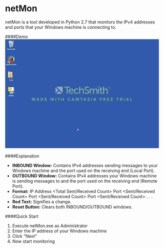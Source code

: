 # netMon

netMon is a tool developed in Python 2.7 that monitors the IPv4 addresses and ports that your Windows machine is connecting to.

####Demo
![netMon demo](https://github.com/CSSDePaul/NetMon/blob/master/img/demo.gif)

####Explanation

* **INBOUND Window:** Contains IPv4 addresses sending messages to your Windows machine and the port used on the receiving end (Local Port).
* **OUTBOUND Window:** Contains IPv4 addresses your Windows machine is sending messages to and the port used on the receiving end (Remote Port).
* **Format:** IP Address <Total Sent/Received Count>    Port <Sent/Received Count>    Port <Sent/Received Count>    Port <Sent/Received Count> . . .
* **Red Text:** Signifies a change.
* **Reset Button:** Clears both INBOUND/OUTBOUND windows.

####Quick Start

1. Execute netMon.exe as Administrator
2. Enter the IP address of your Windows machine
3. Click "Next"
4. Now start monitoring